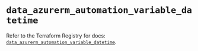 # `data_azurerm_automation_variable_datetime`

Refer to the Terraform Registry for docs: [`data_azurerm_automation_variable_datetime`](https://registry.terraform.io/providers/hashicorp/azurerm/4.5.0/docs/data-sources/automation_variable_datetime).
